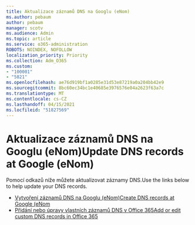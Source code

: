 ```yaml
---
title: Aktualizace záznamů DNS na Googlu (eNom)
ms.author: pebaum
author: pebaum
manager: scotv
ms.audience: Admin
ms.topic: article
ms.service: o365-administration
ROBOTS: NOINDEX, NOFOLLOW
localization_priority: Priority
ms.collection: Adm_O365
ms.custom:
- "100001"
- "5821"
ms.openlocfilehash: ae76d919bf1a0285e31d53e87219a0a204bb42e9
ms.sourcegitcommit: 8bc60ec34bc1e40685e3976576e04a2623f63a7c
ms.translationtype: MT
ms.contentlocale: cs-CZ
ms.lasthandoff: 04/15/2021
ms.locfileid: "51827569"
---
```

# <a name="update-dns-records-at-google-enom"></a><span data-ttu-id="47174-102">Aktualizace záznamů DNS na Googlu (eNom)</span><span class="sxs-lookup"><span data-stu-id="47174-102">Update DNS records at Google (eNom)</span></span>

<span data-ttu-id="47174-103">Pomocí odkazů níže můžete aktualizovat záznamy DNS.</span><span class="sxs-lookup"><span data-stu-id="47174-103">Use the links below to help update your DNS records.</span></span>

- [<span data-ttu-id="47174-104">Vytvoření záznamů DNS na Googlu (eNom)</span><span class="sxs-lookup"><span data-stu-id="47174-104">Create DNS records at Google (eNom</span></span>](https://docs.microsoft.com/microsoft-365/admin/dns/create-dns-records-for-domain-managed-by-google-enom?view=o365-worldwide)
- [<span data-ttu-id="47174-105">Přidání nebo úpravy vlastních záznamů DNS v Office 365</span><span class="sxs-lookup"><span data-stu-id="47174-105">Add or edit custom DNS records in Office 365</span></span>](https://docs.microsoft.com/microsoft-365/admin/setup/add-domain#add-or-edit-custom-dns-records)
